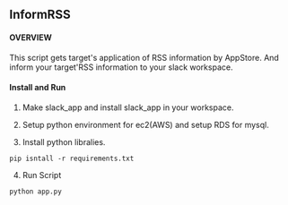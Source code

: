## InformRSS

#### OVERVIEW
This script gets target's application of RSS information by AppStore.
And inform your target'RSS information to your slack workspace.

#### Install and Run
1. Make slack_app and install slack_app in your workspace.

2. Setup python environment for ec2(AWS) and setup RDS for mysql.

3. Install python libralies.
```
pip isntall -r requirements.txt
```

4. Run Script
```
python app.py
```
